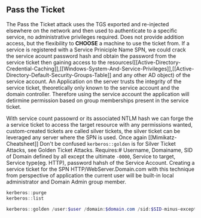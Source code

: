 ## Pass the Ticket 
The Pass the Ticket attack uses the TGS exported and re-injected elsewhere on the network and then used to authenticate to a specific service, no administrative privileges required. Does not provide addition access, but the flexibility to **CHOOSE** a machine to use the ticket from. If a service is registered with a Service Priniciple Name SPN, we could crack the service acount password hash and obtain the password from the service ticket then gaining access to the resources([[Active-Directory-Credential-Caching]],[[Windows-System-And-Service-Privileges]],[[Active-Directory-Default-Security-Groups-Table]] and any other AD object) of the service account. An Application on the server trusts the integrity of the service ticket, theoretically only known to the service account and the domain controller. Therefore using the service account the application will detirmine permission based on group memberships present in the service ticket. 

With service count passowrd or its associated NTLM hash we can forge the a service ticket to access the target resource with any permissions wanted, custom-created tickets are called silver tickets, the silver ticket can be leveraged any server where the SPN is used. Once again [[Mimikatz-Cheatsheet]] Don't be confused `kerberos::golden` is for Silver Ticket Attacks, see Golden Ticket Attacks. Requires:# Username, Domainame, SID of Domain defined by all except the ultimate `-0000`, Service to target, Service type(eg. HTTP), password hahsh of the Service Account. Creating a service ticket for the SPN HTTP/WebServer.Domain.com with this technique from perspective of application the current user will be built-in local administrator and Domain Admin group member.
```powershell
kerberos::purge
kerberos::list

kerberos::golden /user:$user /domain:$domain.com /sid:$SID-minus-exception /target:$TargetServer.$domain.com /service:$servicetype /rc4:$passwordhash-of-spn /ptt # /ptt means directly injected into memory
```